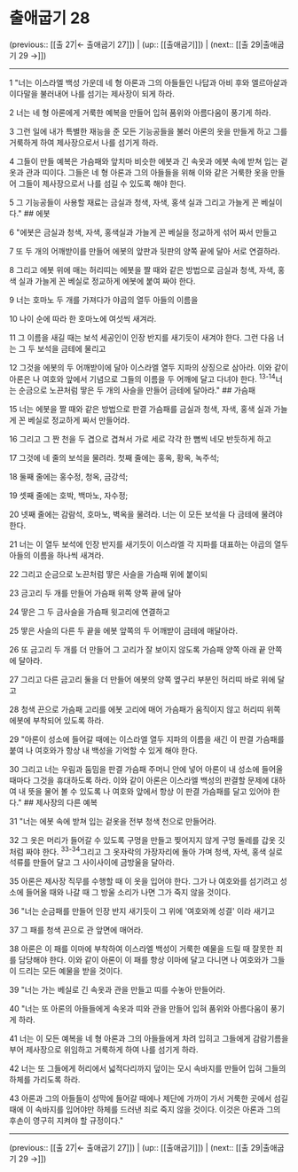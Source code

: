 # 출애굽기 28

(previous:: [[출 27|← 출애굽기 27]]) | (up:: [[출애굽기]]) | (next:: [[출 29|출애굽기 29 →]])

***




1 
"너는 이스라엘 백성 가운데 네 형 아론과 그의 아들들인 나답과 아비 후와 엘르아살과 이다말을 불러내어 나를 섬기는 제사장이 되게 하라. 



2 
너는 네 형 아론에게 거룩한 예복을 만들어 입혀 품위와 아름다움이 풍기게 하라. 



3 
그런 일에 내가 특별한 재능을 준 모든 기능공들을 불러 아론의 옷을 만들게 하고 그를 거룩하게 하여 제사장으로서 나를 섬기게 하라. 



4 
그들이 만들 예복은 가슴패와 앞치마 비슷한 에봇과 긴 속옷과 에봇 속에 받쳐 입는 겉옷과 관과 띠이다. 그들은 네 형 아론과 그의 아들들을 위해 이와 같은 거룩한 옷을 만들어 그들이 제사장으로서 나를 섬길 수 있도록 해야 한다. 



5 
그 기능공들이 사용할 재료는 금실과 청색, 자색, 홍색 실과 그리고 가늘게 꼰 베실이다." ## 에봇 



6 
"에봇은 금실과 청색, 자색, 홍색실과 가늘게 꼰 베실을 정교하게 섞어 짜서 만들고 



7 
또 두 개의 어깨받이를 만들어 에봇의 앞판과 뒷판의 양쪽 끝에 달아 서로 연결하라. 



8 
그리고 에봇 위에 매는 허리띠는 에봇을 짤 때와 같은 방법으로 금실과 청색, 자색, 홍색 실과 가늘게 꼰 베실로 정교하게 에봇에 붙여 짜야 한다. 



9 
너는 호마노 두 개를 가져다가 야곱의 열두 아들의 이름을 



10 
나이 순에 따라 한 호마노에 여섯씩 새겨라. 



11 
그 이름을 새길 때는 보석 세공인이 인장 반지를 새기듯이 새겨야 한다. 그런 다음 너는 그 두 보석을 금테에 물리고 



12 
그것을 에봇의 두 어깨받이에 달아 이스라엘 열두 지파의 상징으로 삼아라. 이와 같이 아론은 나 여호와 앞에서 기념으로 그들의 이름을 두 어깨에 달고 다녀야 한다. <sup class="versenum">13-14</sup>너는 순금으로 노끈처럼 땋은 두 개의 사슬을 만들어 금테에 달아라." ## 가슴패 



15 
너는 에봇을 짤 때와 같은 방법으로 판결 가슴패를 금실과 청색, 자색, 홍색 실과 가늘게 꼰 베실로 정교하게 짜서 만들어라. 



16 
그리고 그 짠 천을 두 겹으로 겹쳐서 가로 세로 각각 한 뼘씩 네모 반듯하게 하고 



17 
그것에 네 줄의 보석을 물려라. 첫째 줄에는 홍옥, 황옥, 녹주석; 



18 
둘째 줄에는 홍수정, 청옥, 금강석; 



19 
셋째 줄에는 호박, 백마노, 자수정; 



20 
넷째 줄에는 감람석, 호마노, 벽옥을 물려라. 너는 이 모든 보석을 다 금테에 물려야 한다. 



21 
너는 이 열두 보석에 인장 반지를 새기듯이 이스라엘 각 지파를 대표하는 야곱의 열두 아들의 이름을 하나씩 새겨라. 



22 
그리고 순금으로 노끈처럼 땋은 사슬을 가슴패 위에 붙이되 



23 
금고리 두 개를 만들어 가슴패 위쪽 양쪽 끝에 달아 



24 
땋은 그 두 금사슬을 가슴패 윗고리에 연결하고 



25 
땋은 사슬의 다른 두 끝을 에봇 앞쪽의 두 어깨받이 금테에 매달아라. 



26 
또 금고리 두 개를 더 만들어 그 고리가 잘 보이지 않도록 가슴패 양쪽 아래 끝 안쪽에 달아라. 



27 
그리고 다른 금고리 둘을 더 만들어 에봇의 양쪽 옆구리 부분인 허리띠 바로 위에 달고 



28 
청색 끈으로 가슴패 고리를 에봇 고리에 매어 가슴패가 움직이지 않고 허리띠 위쪽 에봇에 부착되어 있도록 하라. 



29 
"아론이 성소에 들어갈 때에는 이스라엘 열두 지파의 이름을 새긴 이 판결 가슴패를 붙여 나 여호와가 항상 내 백성을 기억할 수 있게 해야 한다. 



30 
그리고 너는 우림과 둠밈을 판결 가슴패 주머니 안에 넣어 아론이 내 성소에 들어올 때마다 그것을 휴대하도록 하라. 이와 같이 아론은 이스라엘 백성의 판결할 문제에 대하여 내 뜻을 물어 볼 수 있도록 나 여호와 앞에서 항상 이 판결 가슴패를 달고 있어야 한다." ## 제사장의 다른 예복 



31 
"너는 에봇 속에 받쳐 입는 겉옷을 전부 청색 천으로 만들어라. 



32 
그 옷은 머리가 들어갈 수 있도록 구멍을 만들고 찢어지지 않게 구멍 둘레를 갑옷 깃처럼 짜야 한다. <sup class="versenum">33-34</sup>그리고 그 옷자락의 가장자리에 돌아 가며 청색, 자색, 홍색 실로 석류를 만들어 달고 그 사이사이에 금방울을 달아라. 



35 
아론은 제사장 직무를 수행할 때 이 옷을 입어야 한다. 그가 나 여호와를 섬기려고 성소에 들어올 때와 나갈 때 그 방울 소리가 나면 그가 죽지 않을 것이다. 



36 
"너는 순금패를 만들어 인장 반지 새기듯이 그 위에 '여호와께 성결' 이라 새기고 



37 
그 패를 청색 끈으로 관 앞면에 매어라. 



38 
아론은 이 패를 이마에 부착하여 이스라엘 백성이 거룩한 예물을 드릴 때 잘못한 죄를 담당해야 한다. 이와 같이 아론이 이 패를 항상 이마에 달고 다니면 나 여호와가 그들이 드리는 모든 예물을 받을 것이다. 



39 
"너는 가는 베실로 긴 속옷과 관을 만들고 띠를 수놓아 만들어라. 



40 
"너는 또 아론의 아들들에게 속옷과 띠와 관을 만들어 입혀 품위와 아름다움이 풍기게 하라. 



41 
너는 이 모든 예복을 네 형 아론과 그의 아들들에게 차려 입히고 그들에게 감람기름을 부어 제사장으로 위임하고 거룩하게 하여 나를 섬기게 하라. 



42 
너는 또 그들에게 허리에서 넓적다리까지 덮이는 모시 속바지를 만들어 입혀 그들의 하체를 가리도록 하라. 



43 
아론과 그의 아들들이 성막에 들어갈 때에나 제단에 가까이 가서 거룩한 곳에서 섬길 때에 이 속바지를 입어야만 하체를 드러낸 죄로 죽지 않을 것이다. 이것은 아론과 그의 후손이 영구히 지켜야 할 규정이다."

***

(previous:: [[출 27|← 출애굽기 27]]) | (up:: [[출애굽기]]) | (next:: [[출 29|출애굽기 29 →]])
